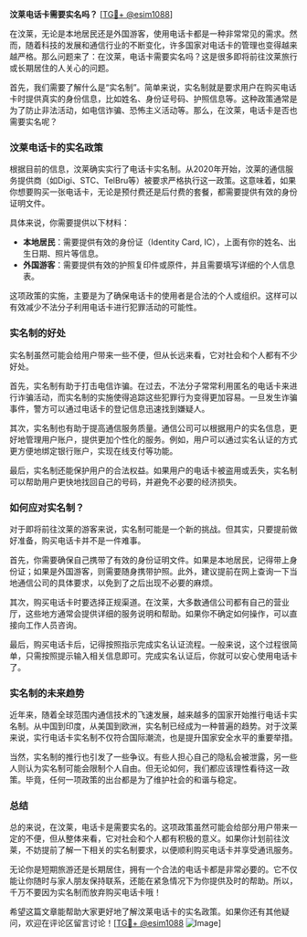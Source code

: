 **汶莱电话卡需要实名吗？** [[TG💪+ @esim1088](https://t.me/s/esim1088)]

在汶莱，无论是本地居民还是外国游客，使用电话卡都是一种非常常见的需求。然而，随着科技的发展和通信行业的不断变化，许多国家对电话卡的管理也变得越来越严格。那么问题来了：在汶莱，电话卡需要实名吗？这是很多即将前往汶莱旅行或长期居住的人关心的问题。

首先，我们需要了解什么是“实名制”。简单来说，实名制就是要求用户在购买电话卡时提供真实的身份信息，比如姓名、身份证号码、护照信息等。这种政策通常是为了防止非法活动，如电信诈骗、恐怖主义活动等。那么，在汶莱，电话卡是否也需要实名呢？

### 汶莱电话卡的实名政策

根据目前的信息，汶莱确实实行了电话卡实名制。从2020年开始，汶莱的通信服务提供商（如Digi、STC、TelBru等）被要求严格执行这一政策。这意味着，如果你想要购买一张电话卡，无论是预付费还是后付费的套餐，都需要提供有效的身份证明文件。

具体来说，你需要提供以下材料：

- **本地居民**：需要提供有效的身份证（Identity Card, IC），上面有你的姓名、出生日期、照片等信息。
- **外国游客**：需要提供有效的护照复印件或原件，并且需要填写详细的个人信息表。

这项政策的实施，主要是为了确保电话卡的使用者是合法的个人或组织。这样可以有效减少不法分子利用电话卡进行犯罪活动的可能性。

### 实名制的好处

实名制虽然可能会给用户带来一些不便，但从长远来看，它对社会和个人都有不少好处。

首先，实名制有助于打击电信诈骗。在过去，不法分子常常利用匿名的电话卡来进行诈骗活动，而实名制的实施使得追踪这些犯罪行为变得更加容易。一旦发生诈骗事件，警方可以通过电话卡的登记信息迅速找到嫌疑人。

其次，实名制也有助于提高通信服务质量。通信公司可以根据用户的实名信息，更好地管理用户账户，提供更加个性化的服务。例如，用户可以通过实名认证的方式更方便地绑定银行账户，实现在线支付等功能。

最后，实名制还能保护用户的合法权益。如果用户的电话卡被盗用或丢失，实名制可以帮助用户更快地找回自己的号码，并避免不必要的经济损失。

### 如何应对实名制？

对于即将前往汶莱的游客来说，实名制可能是一个新的挑战。但其实，只要提前做好准备，购买电话卡并不是一件难事。

首先，你需要确保自己携带了有效的身份证明文件。如果是本地居民，记得带上身份证；如果是外国游客，则需要随身携带护照。此外，建议提前在网上查询一下当地通信公司的具体要求，以免到了之后出现不必要的麻烦。

其次，购买电话卡时要选择正规渠道。在汶莱，大多数通信公司都有自己的营业厅，这些地方通常会提供详细的服务说明和帮助。如果你不确定如何操作，可以直接向工作人员咨询。

最后，购买电话卡后，记得按照指示完成实名认证流程。一般来说，这个过程很简单，只需按照提示输入相关信息即可。完成实名认证后，你就可以安心使用电话卡了。

### 实名制的未来趋势

近年来，随着全球范围内通信技术的飞速发展，越来越多的国家开始推行电话卡实名制。从中国到印度，从美国到欧洲，实名制已经成为一种普遍的趋势。对于汶莱来说，实行电话卡实名制不仅符合国际潮流，也是提升国家安全水平的重要举措。

当然，实名制的推行也引发了一些争议。有些人担心自己的隐私会被泄露，另一些人则认为实名制可能会限制个人自由。但无论如何，我们都应该理性看待这一政策。毕竟，任何一项政策的出台都是为了维护社会的和谐与稳定。

### 总结

总的来说，在汶莱，电话卡是需要实名的。这项政策虽然可能会给部分用户带来一定的不便，但从整体来看，它对社会和个人都有积极的意义。如果你计划前往汶莱，不妨提前了解一下相关的实名制要求，以便顺利购买电话卡并享受通讯服务。

无论你是短期旅游还是长期居住，拥有一个合法的电话卡都是非常必要的。它不仅能让你随时与家人朋友保持联系，还能在紧急情况下为你提供及时的帮助。所以，千万不要因为实名制而放弃购买电话卡哦！

希望这篇文章能帮助大家更好地了解汶莱电话卡的实名政策。如果你还有其他疑问，欢迎在评论区留言讨论！[[TG💪+ @esim1088](https://t.me/s/esim1088) ![Image](https://i.postimg.cc/4NQfJmqS/Snipaste-2025-05-13-00-14-12.png)]